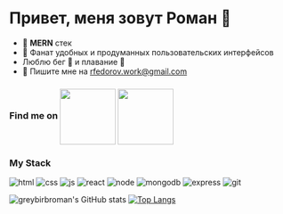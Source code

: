 # Привет, меня зовут Роман :wave:

+ :crystal_ball: **MERN** стек
+ :bell: Фанат удобных и продуманных пользовательских интерфейсов
+ Люблю бег :snail: и плавание :whale:
+ :postbox: Пишите мне на rfedorov.work@gmail.com

### Find me on <a href="https://t.me/romfedorov" target="blank"><img align="center" src="https://img.shields.io/badge/telegram-F5F5F5?style=for-the-badge&logo=telegram&logoColor=#0A66C2" alt="" width="100" /></a> <a href="#" target="blank"><img align="center" src="https://img.shields.io/badge/linkedin-F5F5F5?style=for-the-badge&logo=linkedin&logoColor=#0A66C2" alt="" width="100" /></a>

### My Stack
![html](https://img.shields.io/badge/html-F5F5F5?style=for-the-badge&logo=html5&logoColor=#E34F26)
![css](https://img.shields.io/badge/css-F5F5F5?style=for-the-badge&logo=css3&logoColor=0000FF) 
![js](https://img.shields.io/badge/JavaScript-F5F5F5?style=for-the-badge&logo=JavaScript&logoColor=#F7DF1E)
![react](https://img.shields.io/badge/React-F5F5F5?style=for-the-badge&logo=React&logoColor=#61DAFB)
![node](https://img.shields.io/badge/Node.js-F5F5F5?style=for-the-badge&logo=Node.js&logoColor=#339933)
![mongodb](https://img.shields.io/badge/mongodb-F5F5F5?style=for-the-badge&logo=mongodb&logoColor=#47A248)
![express](https://img.shields.io/badge/express.js-F5F5F5?style=for-the-badge&logo=Express&logoColor=#000000)
![git](https://img.shields.io/badge/git-F5F5F5?style=for-the-badge&logo=Git&logoColor=#F05032)


![greybirbroman's GitHub stats](https://github-readme-stats.vercel.app/api?username=greybirbroman&theme=swift&show_icons=true&hide=stars,contribs)
[![Top Langs](https://github-readme-stats.vercel.app/api/top-langs/?username=greybirbroman&theme=swift&layout=compact)](https://github.com/greybirbroman/github-readme-stats)





